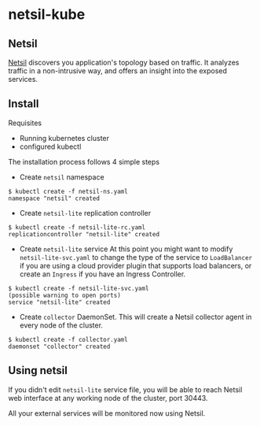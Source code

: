 # netsil-kube

## Netsil

[Netsil](http://netsil.com/) discovers you application's topology based on traffic.
It analyzes traffic in a non-intrusive way, and offers an insight into the exposed services.

## Install

Requisites
- Running kubernetes cluster
- configured kubectl

The installation process follows 4 simple steps

* Create ```netsil``` namespace
```
$ kubectl create -f netsil-ns.yaml 
namespace "netsil" created
```
* Create ```netsil-lite``` replication controller
```
$ kubectl create -f netsil-lite-rc.yaml 
replicationcontroller "netsil-lite" created
```
* Create ```netsil-lite``` service
At this point you might want to modify ```netsil-lite-svc.yaml``` to change the type of the service to ```LoadBalancer``` if you are using a cloud provider plugin that supports load balancers, or create an ```Ingress``` if you have an Ingress Controller.

```
$ kubectl create -f netsil-lite-svc.yaml 
(possible warning to open ports)
service "netsil-lite" created
```

* Create ```collector``` DaemonSet. This will create a Netsil collector agent in every node of the cluster.
```
$ kubectl create -f collector.yaml
daemonset "collector" created
```
## Using netsil

If you didn't edit ```netsil-lite``` service file, you will be able to reach Netsil web interface at any working node of the cluster, port 30443.

All your external services will be monitored now using Netsil.

